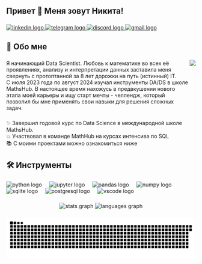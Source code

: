 <h2 align="left">Привет 👋 Меня зовут Никита!</h2>

###

<div align="left">
  <a href="https://www.linkedin.com/in/%D0%BD%D0%B8%D0%BA%D0%B8%D1%82%D0%B0-%D0%B2%D0%B0%D1%80%D0%BB%D0%B0%D0%BC%D0%BE%D0%B2-160ba4292/" target="_blank">
    <img src="https://img.shields.io/static/v1?message=LinkedIn&logo=linkedin&label=&color=0077B5&logoColor=white&labelColor=&style=for-the-badge" height="35" alt="linkedin logo"  />
  </a>
  <a href="https://t.me/VarlamovNS" target="_blank">
    <img src="https://img.shields.io/static/v1?message=Telegram&logo=telegram&label=&color=2CA5E0&logoColor=white&labelColor=&style=for-the-badge" height="35" alt="telegram logo"  />
  </a>
  <a href="https://discordapp.com/users/679713085920903196/" target="_blank">
    <img src="https://img.shields.io/static/v1?message=Discord&logo=discord&label=&color=7289DA&logoColor=white&labelColor=&style=for-the-badge" height="35" alt="discord logo"  />
  </a>
  <a href="mailto:varlamov.n.s@gmail.com" target="_blank">
    <img src="https://img.shields.io/static/v1?message=Gmail&logo=gmail&label=&color=D14836&logoColor=white&labelColor=&style=for-the-badge" height="35" alt="gmail logo"  />
  </a>
</div>


###

<h2 align="left">💭 Обо мне</h2>

###

<img align="right" height="200" src="https://media2.giphy.com/media/v1.Y2lkPTc5MGI3NjExOTJ3aTMxcnNnMjd0dXVtbXc5djJ3MGUxbmNpeml1NXhlZWl0ZnB2ciZlcD12MV9pbnRlcm5hbF9naWZfYnlfaWQmY3Q9Zw/wcgn5fVDjvR7pdvz4C/giphy.webp"  />

###

<p align="left">Я начинающий Data Scientist. Любовь к математике во всех её проявлениях, анализу и интерпретации данных заставила меня свернуть с протоптанной за 8 лет дорожки на путь (истинный) IT. <br>С июля 2023 года по август 2024 изучал инструменты DA/DS в школе МathsHub. В настоящее время нахожусь в предвкушении нового этапа моей карьеры и ищу старт мечты - челлендж, который позволил бы мне применять свои навыки для решения сложных задач.</p>

###

<p align="left">✨ Завершил годовой курс по Data Science в международной школе MathsHub.<br>💥 Участвовал в команде MathHub на курсах интенсива по SQL<br>📚 С моими проектами можно ознакомиться ниже</p>

###

<h2 align="left">🛠 Инструменты</h2>

###

<div align="left">
  <img src="https://cdn.jsdelivr.net/gh/devicons/devicon/icons/python/python-original.svg" height="40" alt="python logo"  />
  <img width="12" />
  <img src="https://cdn.jsdelivr.net/gh/devicons/devicon/icons/jupyter/jupyter-original.svg" height="40" alt="jupyter logo"  />
  <img width="12" />
  <img src="https://cdn.jsdelivr.net/gh/devicons/devicon/icons/pandas/pandas-original.svg" height="40" alt="pandas logo"  />
  <img width="12" />
  <img src="https://cdn.jsdelivr.net/gh/devicons/devicon/icons/numpy/numpy-original.svg" height="40" alt="numpy logo"  />
  <img width="12" />
  <img src="https://cdn.jsdelivr.net/gh/devicons/devicon/icons/sqlite/sqlite-original.svg" height="40" alt="sqlite logo"  />
  <img width="12" />
  <img src="https://cdn.jsdelivr.net/gh/devicons/devicon/icons/postgresql/postgresql-original.svg" height="40" alt="postgresql logo"  />
  <img width="12" />
  <img src="https://cdn.jsdelivr.net/gh/devicons/devicon/icons/vscode/vscode-original.svg" height="40" alt="vscode logo"  />
</div>

###

<div align="center">
  <img src="https://github-readme-stats.vercel.app/api?username=NikitaVarlamov&hide_title=true&hide_rank=false&show_icons=true&include_all_commits=true&count_private=true&disable_animations=false&theme=default&locale=en&hide_border=false&order=1" height="150" alt="stats graph"  />
  <img src="https://github-readme-stats.vercel.app/api/top-langs?username=NikitaVarlamov&locale=en&hide_title=false&layout=compact&card_width=320&langs_count=6&theme=default&hide_border=false&order=2" height="150" alt="languages graph"  />
</div>

###

<img src="https://raw.githubusercontent.com/NikitaVarlamov/NikitaVarlamov/output/snake.svg" alt="Snake animation" />

###
